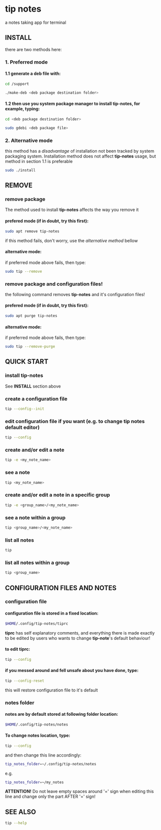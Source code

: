 # tip notes

a notes taking app for terminal

## INSTALL

there are two methods here:

### 1. Preferred mode

#### 1.1 generate a deb file with:

```bash
cd /support

./make-deb <deb package destination folder>
```

#### 1.2 then use you system package manager to install tip-notes, for example, typing:

```bash
cd <deb package destination folder>

sudo gdebi <deb package file>
```

### 2. Alternative mode

this method has a *disadvantage* of installation not been tracked by system packaging system.
Installation method does not affect **tip-notes** usage, but method in section 1.1 is preferable 

```bash
sudo ./install
```

## REMOVE

### remove package

The method used to install **tip-notes** affects the way you remove it

#### prefered mode (if in doubt, try this first):

```bash
sudo apt remove tip-notes
```

if this method fails, don't worry, use the *alternative method* bellow

#### alternative mode:

if preferred mode above fails, then type:

```bash
sudo tip --remove
```

### remove package and configuration files!

the following command removes **tip-notes** and it's configuration files!

#### prefered mode (if in doubt, try this first):

```bash
sudo apt purge tip-notes
```

#### alternative mode:

if preferred mode above fails, then type:

```bash
sudo tip --remove-purge
```

## QUICK START

### install tip-notes
See **INSTALL** section above

### create a configuration file

```bash
tip --config--init
```

### edit configuration file if you want (e.g. to change tip notes default editor)

```bash
tip --config
```

### create and/or edit a note

```bash
tip -e <my_note_name>
```

### see a note

```bash
tip <my_note_name>

```
### create and/or edit a note in a specific group

```bash
tip -e <group_name>/<my_note_name>
```

### see a note within a group

```bash
tip <group_name>/<my_note_name>
```

### list all notes

```bash
tip
```

### list all notes within a group

```bash
tip <group_name>
```


## CONFIGURATION FILES AND NOTES

### configuration file

#### configuration file is stored in a fixed location:

```bash
$HOME/.config/tip-notes/tiprc
```

**tiprc** has self explanatory comments, and everything there is made exactly
to be edited by users who wants to change **tip-note**'s default behaviour!

#### to edit tiprc:

```bash
tip --config
```

#### if you messed around and fell unsafe about you have done, type:

```bash
tip --config-reset
```

this will restore configuration file to it's default

### notes folder

#### notes are by default stored at following folder location:

```bash
$HOME/.config/tip-notes/notes
```

#### To change notes location, type:

```bash
tip --config
```

and then change this line accordingly:

```bash
tip_notes_folder=~/.config/tip-notes/notes
```

e.g.

```bash
tip_notes_folder=~/my_notes
```

**ATTENTION!** Do not leave empty spaces around '=' sign when editing this line and change only the part AFTER '=' sign!

## SEE ALSO

```bash
tip --help
```
